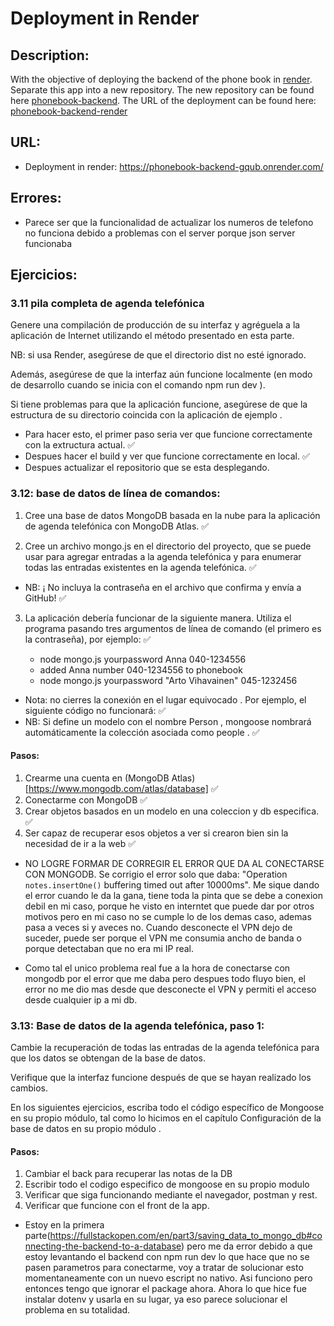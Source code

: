 # Deployment in Render

## Description:

With the objective of deploying the backend of the phone book in [render](https://render.com/). Separate this app into a new repository. The new repository can be found here [phonebook-backend](https://github.com/fernargdev/phonebook-backend). The URL of the deployment can be found here: [phonebook-backend-render](https://phonebook-backend-gqub.onrender.com/)

## URL:

- Deployment in render: https://phonebook-backend-gqub.onrender.com/

## Errores:

- Parece ser que la funcionalidad de actualizar los numeros de telefono no funciona debido a problemas con el server porque json server funcionaba

## Ejercicios:

### 3.11 pila completa de agenda telefónica

Genere una compilación de producción de su interfaz y agréguela a la aplicación de Internet utilizando el método presentado en esta parte.

NB: si usa Render, asegúrese de que el directorio dist no esté ignorado.

Además, asegúrese de que la interfaz aún funcione localmente (en modo de desarrollo cuando se inicia con el comando npm run dev ).

Si tiene problemas para que la aplicación funcione, asegúrese de que la estructura de su directorio coincida con la aplicación de ejemplo .

- Para hacer esto, el primer paso seria ver que funcione correctamente con la extructura actual. ✅
- Despues hacer el build y ver que funcione correctamente en local. ✅
- Despues actualizar el repositorio que se esta desplegando.

### 3.12: base de datos de línea de comandos:

1. Cree una base de datos MongoDB basada en la nube para la aplicación de agenda telefónica con MongoDB Atlas. ✅

2. Cree un archivo mongo.js en el directorio del proyecto, que se puede usar para agregar entradas a la agenda telefónica y para enumerar todas las entradas existentes en la agenda telefónica. ✅

- NB: ¡ No incluya la contraseña en el archivo que confirma y envía a GitHub! ✅

3. La aplicación debería funcionar de la siguiente manera. Utiliza el programa pasando tres argumentos de línea de comando (el primero es la contraseña), por ejemplo: ✅

   - node mongo.js yourpassword Anna 040-1234556
   - added Anna number 040-1234556 to phonebook
   - node mongo.js yourpassword "Arto Vihavainen" 045-1232456

- Nota: no cierres la conexión en el lugar equivocado . Por ejemplo, el siguiente código no funcionará: ✅
- NB: Si define un modelo con el nombre Person , mongoose nombrará automáticamente la colección asociada como people . ✅

#### Pasos:

1. Crearme una cuenta en (MongoDB Atlas)[https://www.mongodb.com/atlas/database] ✅
2. Conectarme con MongoDB ✅
3. Crear objetos basados en un modelo en una coleccion y db especifica. ✅
4. Ser capaz de recuperar esos objetos a ver si crearon bien sin la necesidad de ir a la web ✅

- NO LOGRE FORMAR DE CORREGIR EL ERROR QUE DA AL CONECTARSE CON MONGODB. Se corrigio el error solo que daba: "Operation `notes.insertOne()` buffering timed out after 10000ms". Me sique dando el error cuando le da la gana, tiene toda la pinta que se debe a conexion debil en mi caso, porque he visto en interntet que puede dar por otros motivos pero en mi caso no se cumple lo de los demas caso, ademas pasa a veces si y aveces no. Cuando desconecte el VPN dejo de suceder, puede ser porque el VPN me consumia ancho de banda o porque detectaban que no era mi IP real.

- Como tal el unico problema real fue a la hora de conectarse con mongodb por el error que me daba pero despues todo fluyo bien, el error no me dio mas desde que desconecte el VPN y permiti el acceso desde cualquier ip a mi db.

### 3.13: Base de datos de la agenda telefónica, paso 1:

Cambie la recuperación de todas las entradas de la agenda telefónica para que los datos se obtengan de la base de datos.

Verifique que la interfaz funcione después de que se hayan realizado los cambios.

En los siguientes ejercicios, escriba todo el código específico de Mongoose en su propio módulo, tal como lo hicimos en el capítulo Configuración de la base de datos en su propio módulo .

#### Pasos:

1. Cambiar el back para recuperar las notas de la DB
2. Escribir todo el codigo especifico de mongoose en su propio modulo
3. Verificar que siga funcionando mediante el navegador, postman y rest.
4. Verificar que funcione con el front de la app.

- Estoy en la primera parte(https://fullstackopen.com/en/part3/saving_data_to_mongo_db#connecting-the-backend-to-a-database) pero me da error debido a que estoy levantando el backend con npm run dev lo que hace que no se pasen parametros para conectarme, voy a tratar de solucionar esto momentaneamente con un nuevo escript no nativo. Asi funciono pero entonces tengo que ignorar el package ahora. Ahora lo que hice fue instalar dotenv y usarla en su lugar, ya eso parece solucionar el problema en su totalidad.
